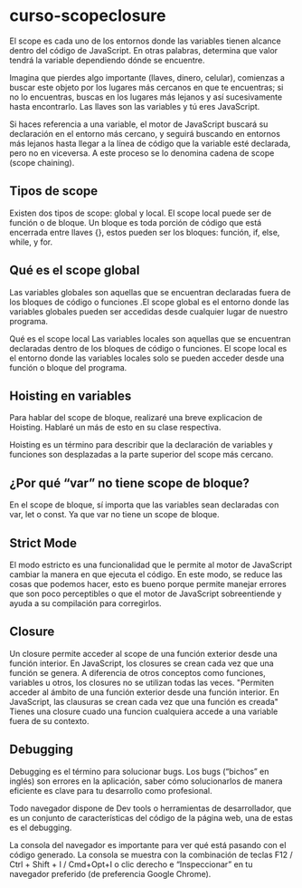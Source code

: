 # curso-scopeclosure

El scope es cada uno de los entornos donde las variables tienen alcance 
dentro del código de JavaScript. En otras palabras, determina que valor 
tendrá la variable dependiendo dónde se encuentre.

Imagina que pierdes algo importante (llaves, dinero, celular), comienzas 
a buscar este objeto por los lugares más cercanos en que te encuentras; 
si no lo encuentras, buscas en los lugares más lejanos y así sucesivamente 
hasta encontrarlo. Las llaves son las variables y tú eres JavaScript.

Si haces referencia a una variable, el motor de JavaScript buscará su 
declaración en el entorno más cercano, y seguirá buscando en entornos 
más lejanos hasta llegar a la línea de código que la variable esté 
declarada, pero no en viceversa. A este proceso se lo denomina cadena de 
scope (scope chaining).

## Tipos de scope
Existen dos tipos de scope: global y local. El scope local puede ser de 
función o de bloque. Un bloque es toda porción de código que está 
encerrada entre llaves {}, estos pueden ser los bloques: 
función, if, else, while, y for.

## Qué es el scope global
Las variables globales son aquellas que se encuentran declaradas fuera de 
los bloques de código o funciones .El scope global es el entorno donde las 
variables globales pueden ser accedidas desde cualquier lugar de nuestro 
programa.

Qué es el scope local
Las variables locales son aquellas que se encuentran declaradas dentro de 
los bloques de código o funciones. El scope local es el entorno donde las 
variables locales solo se pueden acceder desde una función o bloque del 
programa.

## Hoisting en variables
Para hablar del scope de bloque, realizaré una breve explicacion de Hoisting. Hablaré un más de esto en su clase respectiva.

Hoisting es un término para describir que la declaración de variables y funciones son desplazadas a la parte superior del scope más cercano.

## ¿Por qué “var” no tiene scope de bloque?
En el scope de bloque, sí importa que las variables sean declaradas con var, let o const. Ya que var no tiene un scope de bloque.

## Strict Mode
El modo estricto es una funcionalidad que le permite al motor de JavaScript cambiar la manera en que ejecuta el código. En este modo, se reduce las cosas que podemos hacer, esto es bueno porque permite manejar errores que son poco perceptibles o que el motor de JavaScript sobreentiende y ayuda a su compilación para corregirlos.

## Closure
Un closure permite acceder al scope de una función exterior desde una función interior. En JavaScript, los closures se crean cada vez que una función se genera. A diferencia de otros conceptos como funciones, variables u otros, los closures no se utilizan todas las veces.
"Permiten acceder al ámbito de una función exterior desde una función interior. En JavaScript, las clausuras se crean cada vez que una función es creada"
Tienes una closure cuado una funcion cualquiera
accede a una variable fuera de su contexto.

## Debugging
Debugging es el término para solucionar bugs. Los bugs (“bichos” en inglés) son errores en la aplicación, saber cómo solucionarlos de manera eficiente es clave para tu desarrollo como profesional.

Todo navegador dispone de Dev tools o herramientas de desarrollador, que es un conjunto de características del código de la página web, una de estas es el debugging.

La consola del navegador es importante para ver qué está pasando con el código generado. La consola se muestra con la combinación de teclas F12 / Ctrl + Shift + I / Cmd+Opt+I o clic derecho e “Inspeccionar” en tu navegador preferido (de preferencia Google Chrome).